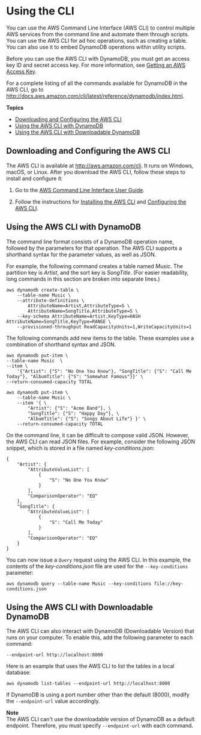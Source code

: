 # Using the CLI<a name="Tools.CLI"></a>

 You can use the AWS Command Line Interface \(AWS CLI\) to control multiple AWS services from the command line and automate them through scripts\. You can use the AWS CLI for ad hoc operations, such as creating a table\. You can also use it to embed DynamoDB operations within utility scripts\.

 Before you can use the AWS CLI with DynamoDB, you must get an access key ID and secret access key\. For more information, see [Getting an AWS Access Key](SettingUp.DynamoWebService.md#SettingUp.DynamoWebService.GetCredentials)\. 

For a complete listing of all the commands available for DynamoDB in the AWS CLI, go to [http://docs\.aws\.amazon\.com/cli/latest/reference/dynamodb/index\.html](http://docs.aws.amazon.com/cli/latest/reference/dynamodb/index.html)\.

**Topics**
+ [Downloading and Configuring the AWS CLI](#Tools.CLI.DownloadingAndRunning)
+ [Using the AWS CLI with DynamoDB](#Tools.CLI.UsingWithDDB)
+ [Using the AWS CLI with Downloadable DynamoDB](#Tools.CLI.UsingWithDDBLocal)

## Downloading and Configuring the AWS CLI<a name="Tools.CLI.DownloadingAndRunning"></a>

The AWS CLI is available at [http://aws\.amazon\.com/cli](https://aws.amazon.com/cli)\. It runs on Windows, macOS, or Linux\. After you download the AWS CLI, follow these steps to install and configure it:

1. Go to the [AWS Command Line Interface User Guide](http://docs.aws.amazon.com/cli/latest/userguide/)\.

1. Follow the instructions for [Installing the AWS CLI](http://docs.aws.amazon.com/cli/latest/userguide/installing.html) and [Configuring the AWS CLI](http://docs.aws.amazon.com/cli/latest/userguide/cli-chap-getting-started.html)\.

## Using the AWS CLI with DynamoDB<a name="Tools.CLI.UsingWithDDB"></a>

The command line format consists of a DynamoDB operation name, followed by the parameters for that operation\. The AWS CLI supports a shorthand syntax for the parameter values, as well as JSON\.

For example, the following command creates a table named *Music*\. The partition key is *Artist*, and the sort key is *SongTitle*\. \(For easier readability, long commands in this section are broken into separate lines\.\)

```
aws dynamodb create-table \
    --table-name Music \
    --attribute-definitions \
        AttributeName=Artist,AttributeType=S \
        AttributeName=SongTitle,AttributeType=S \
    --key-schema AttributeName=Artist,KeyType=HASH AttributeName=SongTitle,KeyType=RANGE \
    --provisioned-throughput ReadCapacityUnits=1,WriteCapacityUnits=1
```

The following commands add new items to the table\. These examples use a combination of shorthand syntax and JSON\.

```
aws dynamodb put-item \
--table-name Music  \
--item \
    '{"Artist": {"S": "No One You Know"}, "SongTitle": {"S": "Call Me Today"}, "AlbumTitle": {"S": "Somewhat Famous"}}' \
--return-consumed-capacity TOTAL  

aws dynamodb put-item \
    --table-name Music \
    --item '{ \
        "Artist": {"S": "Acme Band"}, \
        "SongTitle": {"S": "Happy Day"}, \
        "AlbumTitle": {"S": "Songs About Life"} }' \
    --return-consumed-capacity TOTAL
```

On the command line, it can be difficult to compose valid JSON\. However, the AWS CLI can read JSON files\. For example, consider the following JSON snippet, which is stored in a file named *key\-conditions\.json*:

```
{
    "Artist": {
        "AttributeValueList": [
            {   
                "S": "No One You Know"
            }   
        ],  
        "ComparisonOperator": "EQ"
    },  
    "SongTitle": {
        "AttributeValueList": [
            {   
                "S": "Call Me Today"
            }   
        ],  
        "ComparisonOperator": "EQ"
    }
}
```

You can now issue a `Query` request using the AWS CLI\. In this example, the contents of the *key\-conditions\.json* file are used for the `--key-conditions` parameter:

```
aws dynamodb query --table-name Music --key-conditions file://key-conditions.json
```

## Using the AWS CLI with Downloadable DynamoDB<a name="Tools.CLI.UsingWithDDBLocal"></a>

The AWS CLI can also interact with DynamoDB \(Downloadable Version\) that runs on your computer\. To enable this, add the following parameter to each command:

`--endpoint-url http://localhost:8000`

Here is an example that uses the AWS CLI to list the tables in a local database:

```
aws dynamodb list-tables --endpoint-url http://localhost:8000
```

If DynamoDB is using a port number other than the default \(8000\), modify the `--endpoint-url` value accordingly\.

**Note**  
The AWS CLI can't use the downloadable version of DynamoDB as a default endpoint\. Therefore, you must specify `--endpoint-url` with each command\. 